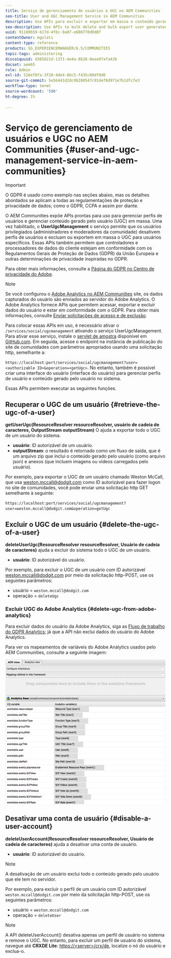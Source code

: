 ```yaml
---
title: Serviço de gerenciamento de usuários e UGC no AEM Communities
seo-title: User and UGC Management Service in AEM Communities
description: Use APIs para excluir e exportar em massa o conteúdo gerado pelo usuário e desabilitar a conta do usuário.
seo-description: Use APIs to bulk delete and bulk export user generated content, and disable user account.
uuid: 91180659-617d-4f6c-9a07-e680770d0d8f
contentOwner: mgulati
content-type: reference
products: SG_EXPERIENCEMANAGER/6.5/COMMUNITIES
topic-tags: administering
discoiquuid: d305821d-1371-4e4a-8b28-8eee8fafa43b
docset: aem65
role: Admin
exl-id: 526ef0fa-3f20-4de4-8bc5-f435c60df0d0
source-git-commit: 5e56441d2dc9b280547c91def8d971e7b1dfcfe3
workflow-type: tm+mt
source-wordcount: '590'
ht-degree: 1%

---
```


# Serviço de gerenciamento de usuários e UGC no AEM Communities {#user-and-ugc-management-service-in-aem-communities}

>[!IMPORTANT]
>
>O GDPR é usado como exemplo nas seções abaixo, mas os detalhes abordados se aplicam a todas as regulamentações de proteção e privacidade de dados; como o GDPR, CCPA e assim por diante.

O AEM Communities expõe APIs prontas para uso para gerenciar perfis de usuários e gerenciar conteúdo gerado pelo usuário (UGC) em massa. Uma vez habilitado, o **UserUgcManagement** o serviço permite que os usuários privilegiados (administradores e moderadores da comunidade) desativem perfis de usuários e excluam ou exportem em massa o UGC para usuários específicos. Essas APIs também permitem que controladores e processadores de dados do cliente estejam em conformidade com os Regulamentos Gerais de Proteção de Dados (GDPR) da União Europeia e outras determinações de privacidade inspiradas no GDPR.

Para obter mais informações, consulte a [Página do GDPR no Centro de privacidade do Adobe](https://www.adobe.com/privacy/general-data-protection-regulation.html).

>[!NOTE]
>
>Se você configurou o [Adobe Analytics no AEM Communities](/help/communities/analytics.md) site, os dados capturados do usuário são enviados ao servidor do Adobe Analytics. O Adobe Analytics fornece APIs que permitem acessar, exportar e excluir dados do usuário e estar em conformidade com o GDPR. Para obter mais informações, consulte [Enviar solicitações de acesso e de exclusão](https://experienceleague.adobe.com/docs/analytics/admin/data-governance/gdpr-submit-access-delete.html).

Para colocar essas APIs em uso, é necessário ativar o `/services/social/ugcmanagement` ativando o serviço UserUgcManagement. Para ativar esse serviço, instale o [servlet de amostra](https://github.com/Adobe-Marketing-Cloud/aem-communities-ugc-migration/tree/main/bundles/communities-ugc-management-servlet) disponível em [GitHub.com](https://github.com/Adobe-Marketing-Cloud/aem-communities-ugc-migration/tree/main/bundles/communities-ugc-management-servlet). Em seguida, acesse o endpoint na instância de publicação do site de comunidades com parâmetros apropriados usando uma solicitação http, semelhante a:

`https://localhost:port/services/social/ugcmanagement?user=<authorizable ID>&operation=<getUgc>`. No entanto, também é possível criar uma interface do usuário (interface do usuário) para gerenciar perfis de usuário e conteúdo gerado pelo usuário no sistema.

Essas APIs permitem executar as seguintes funções.

## Recuperar o UGC de um usuário {#retrieve-the-ugc-of-a-user}

**getUserUgc(ResourceResolver resourceResolver, usuário de cadeia de caracteres, OutputStream outputStream)** O ajuda a exportar todo o UGC de um usuário do sistema.

* **usuário**: ID autorizável de um usuário.
* **outputStream**: o resultado é retornado como um fluxo de saída, que é um arquivo zip que inclui o conteúdo gerado pelo usuário (como arquivo json) e anexos (que incluem imagens ou vídeos carregados pelo usuário).

Por exemplo, para exportar o UGC de um usuário chamado Weston McCall, que usa weston.mccall@dodgit.com como ID autorizável para fazer logon no site de comunidades, você pode enviar uma solicitação http GET semelhante à seguinte:

`https://localhost:port/services/social/ugcmanagement?user=weston.mccall@dodgit.com&operation=getUgc`

## Excluir o UGC de um usuário {#delete-the-ugc-of-a-user}

**deleteUserUgc(ResourceResolver resourceResolver, Usuário de cadeia de caracteres)** ajuda a excluir do sistema todo o UGC de um usuário.

* **usuário**: ID autorizável do usuário.

Por exemplo, para excluir o UGC de um usuário com ID autorizável weston.mccall@dodgit.com por meio da solicitação http-POST, use os seguintes parâmetros:

* usuário = `weston.mccall@dodgit.com`
* operação = `deleteUgc`

### Excluir UGC do Adobe Analytics {#delete-ugc-from-adobe-analytics}

Para excluir dados do usuário da Adobe Analytics, siga as [Fluxo de trabalho do GDPR Analytics](https://experienceleague.adobe.com/docs/analytics/admin/data-governance/an-gdpr-workflow.html?lang=pt-BR); já que a API não exclui dados do usuário do Adobe Analytics.

Para ver os mapeamentos de variáveis do Adobe Analytics usados pelo AEM Communities, consulte a seguinte imagem:

![Mapeamento de variáveis de comunidades AEM para o Adobe Analytics](assets/analytics-communities-mapping.png)

## Desativar uma conta de usuário {#disable-a-user-account}

**deleteUserAccount(ResourceResolver resourceResolver, Usuário de cadeia de caracteres)** ajuda a desativar uma conta de usuário.

* **usuário**: ID autorizável do usuário.

>[!NOTE]
>
>A desativação de um usuário exclui todo o conteúdo gerado pelo usuário que ele tem no servidor.

Por exemplo, para excluir o perfil de um usuário com ID autorizável `weston.mccall@dodgit.com` por meio da solicitação http-POST, use os seguintes parâmetros:

* usuário = `weston.mccall@dodgit.com`
* operação = `deleteUser`

>[!NOTE]
>
>A API deleteUserAccount() desativa apenas um perfil de usuário no sistema e remove o UGC. No entanto, para excluir um perfil de usuário do sistema, navegue até **CRXDE Lite**: [https://&lt;server>/crx/de](https://localhost:4502/crx/de), localize o nó do usuário e exclua-o.
